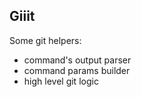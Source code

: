 ## Giiit

Some git helpers:
* command's output parser
* command params builder
* high level git logic

